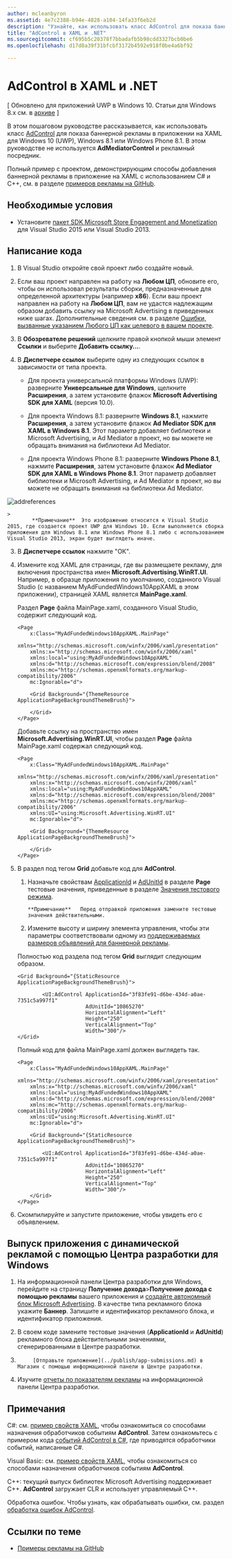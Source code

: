 ```yaml
---
author: mcleanbyron
ms.assetid: 4e7c2388-b94e-4828-a104-14fa33f6eb2d
description: "Узнайте, как использовать класс AdControl для показа баннерной рекламы в приложении на XAML для Windows 10 (UWP), Windows 8.1 или Windows Phone 8.1."
title: "AdControl в XAML и .NET"
ms.sourcegitcommit: cf695b5c20378f7bbadafb5b98cdd3327bcb0be6
ms.openlocfilehash: d17d8a39f31bfcbf3172b4592e918f0be4a6bf92

---
```


# AdControl в XAML и .NET


\[ Обновлено для приложений UWP в Windows 10. Статьи для Windows 8.x см. в [архиве](http://go.microsoft.com/fwlink/p/?linkid=619132) \]

В этом пошаговом руководстве рассказывается, как использовать класс [AdControl](https://msdn.microsoft.com/library/windows/apps/microsoft.advertising.winrt.ui.adcontrol.aspx) для показа баннерной рекламы в приложении на XAML для Windows 10 (UWP), Windows 8.1 или Windows Phone 8.1. В этом руководстве не используется **AdMediatorControl** и рекламный посредник.

Полный пример с проектом, демонстрирующим способы добавления баннерной рекламы в приложение на XAML с использованием C# и C++, см. в разделе [примеров рекламы на GitHub](http://aka.ms/githubads).

## Необходимые условия

* Установите [пакет SDK Microsoft Store Engagement and Monetization](http://aka.ms/store-em-sdk) для Visual Studio 2015 или Visual Studio 2013.

## Написание кода

1. В Visual Studio откройте свой проект либо создайте новый.

2. Если ваш проект направлен на работу на **Любом ЦП**, обновите его, чтобы он использовал результаты сборки, предназначенные для определенной архитектуры (например **x86**). Если ваш проект направлен на работу на **Любом ЦП**, вам не удастся надлежащим образом добавить ссылку на Microsoft Advertising в приведенных ниже шагах. Дополнительные сведения см. в разделе [Ошибки, вызванные указанием Любого ЦП как целевого в вашем проекте](known-issues-for-the-advertising-libraries.md#reference_errors).

1.  В **Обозревателе решений** щелкните правой кнопкой мыши элемент **Ссылки** и выберите **Добавить ссылку...**.

2.  В **Диспетчере ссылок** выберите одну из следующих ссылок в зависимости от типа проекта.

    -   Для проекта универсальной платформы Windows (UWP): разверните **Универсальные для Windows**, щелкните **Расширения**, а затем установите флажок **Microsoft Advertising SDK для XAML** (версия 10.0).

    -   Для проекта Windows 8.1: разверните **Windows 8.1**, нажмите **Расширения**, а затем установите флажок **Ad Mediator SDK для XAML в Windows 8.1**. Этот параметр добавляет библиотеки и Microsoft Advertising, и Ad Mediator в проект, но вы можете не обращать внимания на библиотеки Ad Mediator.

    -   Для проекта Windows Phone 8.1: разверните **Windows Phone 8.1**, нажмите **Расширения**, затем установите флажок **Ad Mediator SDK для XAML в Windows Phone 8.1**. Этот параметр добавляет библиотеки и Microsoft Advertising, и Ad Mediator в проект, но вы можете не обращать внимания на библиотеки Ad Mediator.

  ![addreferences](images/13-a84c026e-b283-44f2-8816-f950a1ef89aa.png)

    > 
            **Примечание**  Это изображение относится к Visual Studio 2015, где создается проект UWP для Windows 10. Если выполняется сборка приложения для Windows 8.1 или Windows Phone 8.1 либо с использованием Visual Studio 2013, экран будет выглядеть иначе.

3.  В **Диспетчере ссылок** нажмите "ОК".
4.  Измените код XAML для страницы, где вы размещаете рекламу, для включения пространства имен **Microsoft.Advertising.WinRT.UI**. Например, в образце приложения по умолчанию, созданного Visual Studio (с названием MyAdFundedWindows10AppXAML в этом приложении), страницей XAML является **MainPage.xaml**.

    Раздел **Page** файла MainPage.xaml, созданного Visual Studio, содержит следующий код.

    ``` syntax
    <Page
        x:Class="MyAdFundedWindows10AppXAML.MainPage"
        xmlns="http://schemas.microsoft.com/winfx/2006/xaml/presentation"
        xmlns:x="http://schemas.microsoft.com/winfx/2006/xaml"
        xmlns:local="using:MyAdFundedWindows10AppXAML"
        xmlns:d="http://schemas.microsoft.com/expression/blend/2008"
        xmlns:mc="http://schemas.openxmlformats.org/markup-compatibility/2006"
        mc:Ignorable="d">

        <Grid Background="{ThemeResource ApplicationPageBackgroundThemeBrush}">

        </Grid>
    </Page>
    ```

    Добавьте ссылку на пространство имен **Microsoft.Advertising.WinRT.UI**, чтобы раздел **Page** файла MainPage.xaml содержал следующий код.

    ``` syntax
    <Page
        x:Class="MyAdFundedWindows10AppXAML.MainPage"
        xmlns="http://schemas.microsoft.com/winfx/2006/xaml/presentation"
        xmlns:x="http://schemas.microsoft.com/winfx/2006/xaml"
        xmlns:local="using:MyAdFundedWindows10AppXAML"
        xmlns:d="http://schemas.microsoft.com/expression/blend/2008"
        xmlns:mc="http://schemas.openxmlformats.org/markup-compatibility/2006"
        xmlns:UI="using:Microsoft.Advertising.WinRT.UI"
        mc:Ignorable="d">

        <Grid Background="{ThemeResource ApplicationPageBackgroundThemeBrush}">

        </Grid>
    </Page>
    ```

5.  В раздел под тегом **Grid** добавьте код для **AdControl**.

    1.  Назначьте свойствам [ApplicationId](https://msdn.microsoft.com/library/windows/apps/microsoft.advertising.winrt.ui.adcontrol.applicationid.aspx) и [AdUnitId](https://msdn.microsoft.com/library/windows/apps/microsoft.advertising.winrt.ui.adcontrol.adunitid.aspx) в разделе **Page** тестовые значения, приведенные в разделе [Значения тестового режима](test-mode-values.md).

        > 
            **Примечание**   Перед отправкой приложения замените тестовые значения действительными.

    2.  Измените высоту и ширину элемента управления, чтобы эти параметры соответствовали одному из [поддерживаемых размеров объявлений для баннерной рекламы](supported-ad-sizes-for-banner-ads.md).

    Полностью код раздела под тегом **Grid** выглядит следующим образом.

    ``` syntax
    <Grid Background="{StaticResource ApplicationPageBackgroundThemeBrush}">

            <UI:AdControl ApplicationId="3f83fe91-d6be-434d-a0ae-7351c5a997f1"
                          AdUnitId="10865270"
                          HorizontalAlignment="Left"
                          Height="250"
                          VerticalAlignment="Top"
                          Width="300"/>
    </Grid>
    ```

    Полный код для файла MainPage.xaml должен выглядеть так.

    ``` syntax
    <Page
        x:Class="MyAdFundedWindows10AppXAML.MainPage"
        xmlns="http://schemas.microsoft.com/winfx/2006/xaml/presentation"
        xmlns:x="http://schemas.microsoft.com/winfx/2006/xaml"
        xmlns:local="using:MyAdFundedWindows10AppXAML"
        xmlns:d="http://schemas.microsoft.com/expression/blend/2008"
        xmlns:mc="http://schemas.openxmlformats.org/markup-compatibility/2006"
        xmlns:UI="using:Microsoft.Advertising.WinRT.UI"
        mc:Ignorable="d">

        <Grid Background="{StaticResource ApplicationPageBackgroundThemeBrush}">

            <UI:AdControl ApplicationId="3f83fe91-d6be-434d-a0ae-7351c5a997f1"
                          AdUnitId="10865270"
                          HorizontalAlignment="Left"
                          Height="250"
                          VerticalAlignment="Top"
                          Width="300"/>
        </Grid>
    </Page>
    ```

6.  Скомпилируйте и запустите приложение, чтобы увидеть его с объявлением.

## Выпуск приложения с динамической рекламой с помощью Центра разработки для Windows


1.  На информационной панели Центра разработки для Windows, перейдите на страницу **Получение дохода**&gt;**Получение дохода с помощью рекламы** вашего приложения и [создайте автономный блок Microsoft Advertising](../publish/monetize-with-ads.md). В качестве типа рекламного блока укажите **Баннер**. Запишите и идентификатор рекламного блока, и идентификатор приложения.

2.  В своем коде замените тестовые значения (**ApplicationId** и **AdUnitId**) рекламного блока действительными значениями, сгенерированными в Центре разработки.

3.  
            [Отправьте приложение](../publish/app-submissions.md) в Магазин с помощью информационной панели в Центре разработки.

4.  Изучите [отчеты по показателям рекламы](../publish/advertising-performance-report.md) на информационной панели Центра разработки.

## Примечания

C#: см. [пример свойств XAML](xaml-properties-example.md), чтобы ознакомиться со способами назначения обработчиков событиям **AdControl**. Затем ознакомьтесь с примером кода [событий AdControl в C#](adcontrol-events-in-c.md), где приводятся обработчики событий, написанные C#.

Visual Basic: см. [пример свойств XAML](xaml-properties-example.md), чтобы ознакомиться со способами назначения обработчиков событиям **AdControl**.

C++: текущий выпуск библиотек Microsoft Advertising поддерживает C++. **AdControl** загружает CLR и использует управляемый C++.

Обработка ошибок. Чтобы узнать, как обрабатывать ошибки, см. раздел [обработка ошибок AdControl](adcontrol-error-handling.md).

## Ссылки по теме

* [Примеры рекламы на GitHub](http://aka.ms/githubads)

 



<!--HONumber=Jun16_HO4-->


